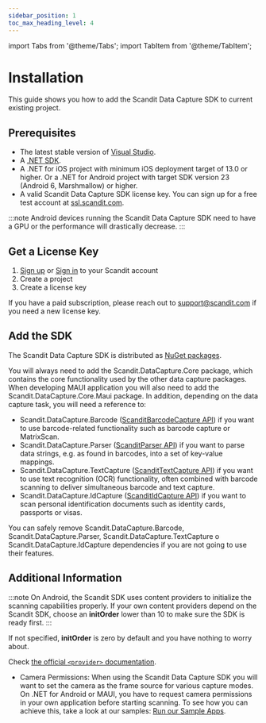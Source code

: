```yaml
---
sidebar_position: 1
toc_max_heading_level: 4
---
```


import Tabs from '@theme/Tabs';
import TabItem from '@theme/TabItem';

# Installation

This guide shows you how to add the Scandit Data Capture SDK to current existing project.

## Prerequisites

- The latest stable version of [Visual Studio](https://visualstudio.microsoft.com/).
- A [.NET SDK](https://dotnet.microsoft.com/en-us/download/dotnet/6.0).
- A .NET for iOS project with minimum iOS deployment target of 13.0 or higher. Or a .NET for Android project with target SDK version 23 (Android 6, Marshmallow) or higher.
- A valid Scandit Data Capture SDK license key. You can sign up for a free test account at [ssl.scandit.com](https://ssl.scandit.com/dashboard/sign-up?p=test&utm%5Fsource=documentation).

:::note
Android devices running the Scandit Data Capture SDK need to have a GPU or the performance will drastically decrease.
:::

## Get a License Key

1. [Sign up](https://ssl.scandit.com/dashboard/sign-up?p=test) or [Sign in](https://ssl.scandit.com/dashboard/sign-in) to your Scandit account
2. Create a project
3. Create a license key

If you have a paid subscription, please reach out to [support@scandit.com](mailto:support%40scandit.com) if you need a new license key.

## Add the SDK

The Scandit Data Capture SDK is distributed as [NuGet packages](https://www.nuget.org/packages?q=scandit).

You will always need to add the Scandit.DataCapture.Core package, which contains the core functionality used by the other data capture packages. When developing MAUI application you will also need to add the Scandit.DataCapture.Core.Maui package. In addition, depending on the data capture task, you will need a reference to:

- Scandit.DataCapture.Barcode ([ScanditBarcodeCapture API](barcode-capture/api.html)) if you want to use barcode-related functionality such as barcode capture or MatrixScan.
- Scandit.DataCapture.Parser ([ScanditParser API](parser/api.html)) if you want to parse data strings, e.g. as found in barcodes, into a set of key-value mappings.
- Scandit.DataCapture.TextCapture ([ScanditTextCapture API](text-capture/api.html)) if you want to use text recognition (OCR) functionality, often combined with barcode scanning to deliver simultaneous barcode and text capture.
- Scandit.DataCapture.IdCapture ([ScanditIdCapture API](id-capture/api.html)) if you want to scan personal identification documents such as identity cards, passports or visas.

You can safely remove Scandit.DataCapture.Barcode, Scandit.DataCapture.Parser, Scandit.DataCapture.TextCapture o Scandit.DataCapture.IdCapture dependencies if you are not going to use their features.

## Additional Information

:::note
On Android, the Scandit SDK uses content providers to initialize the scanning capabilities properly. If your own content providers depend on the Scandit SDK, choose an **initOrder** lower than 10 to make sure the SDK is ready first.
:::

If not specified, **initOrder** is zero by default and you have nothing to worry about.

Check [the official `<provider>` documentation](https://developer.android.com/guide/topics/manifest/provider-element).

- Camera Permissions: When using the Scandit Data Capture SDK you will want to set the camera as the frame source for various capture modes. On .NET for Android or MAUI, you have to request camera permissions in your own application before starting scanning. To see how you can achieve this, take a look at our samples: [Run our Sample Apps](samples/run-samples.html).
